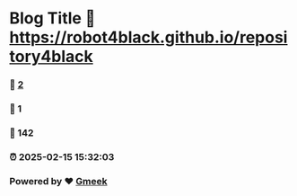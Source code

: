 # Blog Title :link: https://robot4black.github.io/repository4black 
### :page_facing_up: [2](https://robot4black.github.io/repository4black/tag.html) 
### :speech_balloon: 1 
### :hibiscus: 142 
### :alarm_clock: 2025-02-15 15:32:03 
### Powered by :heart: [Gmeek](https://github.com/Meekdai/Gmeek)
